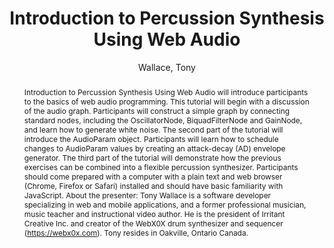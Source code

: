 --- 
title: "Introduction to Percussion Synthesis Using Web Audio" 
abstract: "Introduction to Percussion Synthesis Using Web Audio will introduce participants to the basics of web audio programming. This tutorial will begin with a discussion of the audio graph. Participants will construct a simple graph by connecting standard nodes, including the OscillatorNode, BiquadFilterNode and GainNode, and learn how to generate white noise. The second part of the tutorial will introduce the AudioParam object. Participants will learn how to schedule changes to AudioParam values by creating an attack-decay (AD) envelope generator. The third part of the tutorial will demonstrate how the previous exercises can be combined into a flexible percussion synthesizer. Participants should come prepared with a computer with a plain text and web browser (Chrome, Firefox or Safari) installed and should have basic familiarity with JavaScript. About the presenter: Tony Wallace is a software developer specializing in web and mobile applications, and a former professional musician, music teacher and instructional video author. He is the president of Irritant Creative Inc. and creator of the WebX0X drum synthesizer and sequencer (https://webx0x.com). Tony resides in Oakville, Ontario Canada." 
address: "Atlanta, GA, USA" 
author: "Wallace, Tony"
webAuthor: "Tony Wallace" 
booktitle: "Proceedings of the International Web Audio Conference" 
editor: "Freeman, Jason and Lerch, Alexander and Paradis, Matthew" 
month: "April"
pages: "" 
publisher: "Georgia Tech" 
series: "WAC '16"
track: "Tutorial"  
year: "2016" 
id: "2016_EA_tut5" 
tags: year2016
media: none 
pdflink: /_data/papers/pdf/2016/2016_tut5.pdf
ISSN: 2663-5844
---